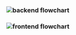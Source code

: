 ### ![backend flowchart](https://img.plantuml.biz/plantuml/svg/hLJ1SXen3BtlLsWuaHFJAnoQDj1EEZGmG0uvchMMTUkrFBPCQR--Cknc2P1RRhkszDxJawpxo2fmQcnn_2Z6Sr8QqErD8DUWOzYhODJMOfmKuqTds2Xh_Y7C3ZvWZA2ybui7SWvB1YRuIMv7qw-JmbGmRCyDEOYfB2MXIlRp7N2D3eOl6EyA0E7SmM2gM6rLH2XFEQZFKkpVmQH0AxV39te_9_DKobZK4Yv1iuDXy84oYkGxRQgY64-nCWv1j356XbZMs2XGJaD36ksa3_coV8GL9Sx5vtA-ppOmKjwCzfz6vIazdeh9RD-GongwSwW2DQ1RXKSvA-GKN1-X8lnOBvxQoZB1Sh6-PXX5iYdNrbCzUm763Wcw07XUpS-PqZ5CTt5dHEULUEDsFNIREl3Inq5lsgcu5qgRjCMUq1htkpMdkykcjPsxwlJim479dEoDHWADBCsAHyLhfe1GKMWKPybiM6Rks1KfAjxeFeP0eHVuZYMjk7KdME2bZegIqrVgBY3-6Aulh7qZ8W-GSKdSG1NAMboyjEljB7YhE1SOkxUXKNx5fnkMzPQyOXXtDarPo4qZEkI76gkFnfqZSiR-I5pP7HQLInx8lWvgp6zmBUzI9ulmYxOnJmPu38QqATkvpXjfdRVMwpAA6FOOGBgrNAms4zbfv8jx8P85zny0)

### ![frontend flowchart](https://img.plantuml.biz/plantuml/dsvg/ZLJBRjim4BmBq3yiShA1D1_W79h0W0i3GLhOzS57YbpPX2ckmeS3vEkxrCEIgpZ8IKjoE3Fxe9vy42x4okHP4-NPOcrrqCBe3mJU2WXduRGe37gOIR81VV3tK6eJq75G49qguKuSAlv0HGhl0ODyc3yos_A8yWI6f31CHquS44fo0nQ4LGD9khBYoqVef1WO19IEAYY4FA5L3CapNSBi-SyQ7Bx5XF9HIlI-ZERd7C8HBSpswETv1h3OiYnUyJqs-wicXVx0Cxz71MGXUjwk7PReq38jmz5uXDahTOn7UWTqZlEeM9LpIX2hT9cyBJOSCiDkpTnLJHPjI1p9yovH1peSKZb5LyMfvLsjKkNRuxODhUSD_YYlRO-L9mfzNMygN0e_5jcAy_Waq7N_lbIyzFMcvD3v_oM7aeEstz2KHalsT_Ui56p9nA39tarrVzUyzDrvKXQc4Rtm-5XKcWVWWjbjNYOqlSanA9LccCe6qoKvcRREFIEMXdYMUXktirff-sLQMnIEtycUujzOj8-gL-qzVZuSlS0lIlwNxPrF13Qej4CP4gfdvgJ7dDoTEi-UUDtyGlBi7m00)